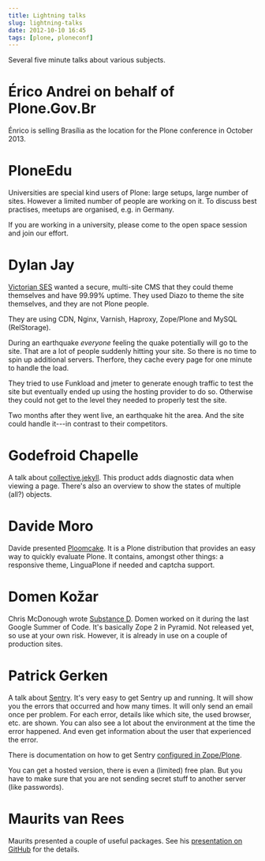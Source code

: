 ```yaml
---
title: Lightning talks
slug: lightning-talks
date: 2012-10-10 16:45
tags: [plone, ploneconf]
---
```


Several five minute talks about various subjects.


# Érico Andrei on behalf of Plone.Gov.Br

Énrico is selling Brasília as the location for the Plone conference in
October 2013.


# PloneEdu

Universities are special kind users of Plone: large setups, large number of
sites. However a limited number of people are working on it. To
discuss best practises, meetups are organised, e.g. in Germany.

If you are working in a university, please come to the open space
session and join our effort.


# Dylan Jay

[Victorian SES](http://www.ses.vic.gov.au/) wanted a secure,
multi-site CMS that they could theme themselves and have 99.99%
uptime. They used Diazo to theme the site themselves, and they are not
Plone people.

They are using CDN, Nginx, Varnish, Haproxy, Zope/Plone and MySQL
(RelStorage).

During an earthquake *everyone* feeling the quake potentially will go
to the site. That are a lot of people suddenly hitting your site. So
there is no time to spin up additional servers. Therfore, they cache
every page for one minute to handle the load.

They tried to use Funkload and jmeter to generate enough traffic to
test the site but eventually ended up using the hosting provider to do
so. Otherwise they could not get to the level they needed to properly
test the site.

Two months after they went live, an earthquake hit the area. And the
site could handle it---in contrast to their competitors.


# Godefroid Chapelle

A talk about
[collective.jekyll](https://github.com/gotcha/collective.jekyll). This
product adds diagnostic data when viewing a page. There's also an
overview to show the states of multiple (all?) objects.


# Davide Moro

Davide presented [Ploomcake](http://www.ploomcake.org). It is a Plone
distribution that provides an easy way to quickly evaluate Plone. It
contains, amongst other things: a responsive theme, LinguaPlone if
needed and captcha support.


# Domen Kožar

Chris McDonough wrote
[Substance D](http://substanced.repoze.org/). Domen worked on it
during the last Google Summer of Code. It's basically Zope 2 in
Pyramid. Not released yet, so use at your own risk. However, it is
already in use on a couple of production sites.


# Patrick Gerken

A talk about [Sentry](https://www.getsentry.com). It's very easy to
get Sentry up and running. It will show you the errors that occurred
and how many times. It will only send an email once per problem. For
each error, details like which site, the used browser, etc. are
shown. You can also see a lot about the environment at the time the
error happened. And even get information about the user that
experienced the error.

There is documentation on how to get Sentry
[configured in Zope/Plone](http://raven.readthedocs.org/en/latest/config/zope.html).

You can get a hosted version, there is even a (limited) free plan. But
you have to make sure that you are not sending secret stuff to another
server (like passwords).


# Maurits van Rees

Maurits presented a couple of useful packages. See his
[presentation on GitHub](https://github.com/mauritsvanrees/talks/blob/master/fivepackages.rst)
for the details.
